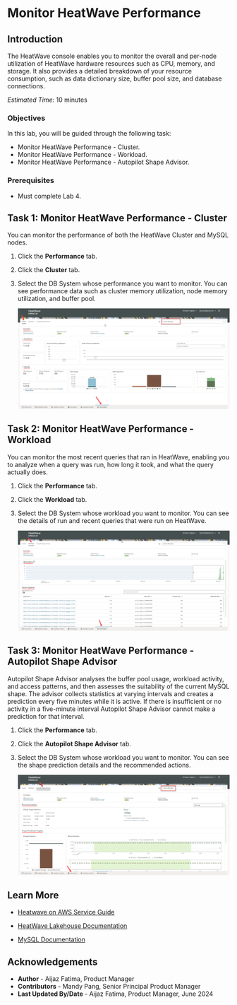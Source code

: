 # Monitor HeatWave Performance

## Introduction

The HeatWave console enables you to monitor the overall and per-node utilization of HeatWave hardware resources such as CPU, memory, and storage. It also provides a detailed breakdown of your resource consumption, such as data dictionary size, buffer pool size, and database connections.

_Estimated Time:_ 10 minutes

### Objectives

In this lab, you will be guided through the following task:

- Monitor HeatWave Performance - Cluster.
- Monitor HeatWave Performance - Workload.
- Monitor HeatWave Performance - Autopilot Shape Advisor.

### Prerequisites

- Must complete Lab 4.

## Task 1: Monitor HeatWave Performance - Cluster

You can monitor the performance of both the HeatWave Cluster and MySQL nodes.

1. Click the **Performance** tab.
2. Click the **Cluster** tab.
3. Select the DB System whose performance you want to monitor. You can see performance data such as cluster memory utilization, node memory utilization, and buffer pool.

    ![Performance  monitor cluster](./images/1-performace-monitor-cluster.png "Performance  monitor cluster")

## Task 2: Monitor HeatWave Performance - Workload

You can monitor the most recent queries that ran in HeatWave, enabling you to analyze when a query was run, how long it took, and what the query actually does.

1. Click the **Performance** tab.
2. Click the **Workload** tab.
3. Select the DB System whose workload you want to monitor. You can see the details of run and recent queries that were run on HeatWave.

    ![Performance  monitor workload](./images/2-performace-monitor-workload.png "Performance  monitor workload")

## Task 3: Monitor HeatWave Performance - Autopilot Shape Advisor

Autopilot Shape Advisor analyses the buffer pool usage, workload activity, and access patterns, and then assesses the suitability of the current MySQL shape. The advisor collects statistics at varying intervals and creates a prediction every five minutes while it is active. If there is insufficient or no activity in a five-minute interval Autopilot Shape Advisor cannot make a prediction for that interval.

1. Click the **Performance** tab.
2. Click the **Autopilot Shape Advisor** tab.
3. Select the  DB System  whose workload you want to monitor. You can see the shape prediction details and the recommended actions.

    ![performance  monitor workload](./images/3-performace-monitor-autopilot.png "performance  monitor -workload")

## Learn More

- [Heatwave on AWS Service Guide](https://dev.mysql.com/doc/heatwave-aws/en/)

- [HeatWave Lakehouse Documentation](https://dev.mysql.com/doc/heatwave/en/mys-hw-lakehouse.html)

- [MySQL Documentation](https://dev.mysql.com/)
## Acknowledgements

- **Author** - Aijaz Fatima, Product Manager
- **Contributors** - Mandy Pang, Senior Principal Product Manager
- **Last Updated By/Date** - Aijaz Fatima, Product Manager, June 2024
